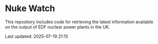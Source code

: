 # Nuke Watch

This repository includes code for retrieving the latest information available on the output of EDF nuclear power plants in the UK.

Last updated: 2025-07-19 21:15